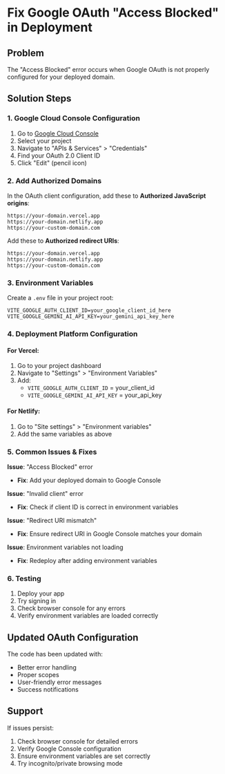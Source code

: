 # Fix Google OAuth "Access Blocked" in Deployment

## Problem
The "Access Blocked" error occurs when Google OAuth is not properly configured for your deployed domain.

## Solution Steps

### 1. Google Cloud Console Configuration

1. Go to [Google Cloud Console](https://console.cloud.google.com/)
2. Select your project
3. Navigate to "APIs & Services" > "Credentials"
4. Find your OAuth 2.0 Client ID
5. Click "Edit" (pencil icon)

### 2. Add Authorized Domains

In the OAuth client configuration, add these to **Authorized JavaScript origins**:
```
https://your-domain.vercel.app
https://your-domain.netlify.app
https://your-custom-domain.com
```

Add these to **Authorized redirect URIs**:
```
https://your-domain.vercel.app
https://your-domain.netlify.app
https://your-custom-domain.com
```

### 3. Environment Variables

Create a `.env` file in your project root:
```env
VITE_GOOGLE_AUTH_CLIENT_ID=your_google_client_id_here
VITE_GOOGLE_GEMINI_AI_API_KEY=your_gemini_api_key_here
```

### 4. Deployment Platform Configuration

#### For Vercel:
1. Go to your project dashboard
2. Navigate to "Settings" > "Environment Variables"
3. Add:
   - `VITE_GOOGLE_AUTH_CLIENT_ID` = your_client_id
   - `VITE_GOOGLE_GEMINI_AI_API_KEY` = your_api_key

#### For Netlify:
1. Go to "Site settings" > "Environment variables"
2. Add the same variables as above

### 5. Common Issues & Fixes

**Issue**: "Access Blocked" error
- **Fix**: Add your deployed domain to Google Console

**Issue**: "Invalid client" error
- **Fix**: Check if client ID is correct in environment variables

**Issue**: "Redirect URI mismatch"
- **Fix**: Ensure redirect URI in Google Console matches your domain

**Issue**: Environment variables not loading
- **Fix**: Redeploy after adding environment variables

### 6. Testing

1. Deploy your app
2. Try signing in
3. Check browser console for any errors
4. Verify environment variables are loaded correctly

## Updated OAuth Configuration

The code has been updated with:
- Better error handling
- Proper scopes
- User-friendly error messages
- Success notifications

## Support

If issues persist:
1. Check browser console for detailed errors
2. Verify Google Console configuration
3. Ensure environment variables are set correctly
4. Try incognito/private browsing mode
